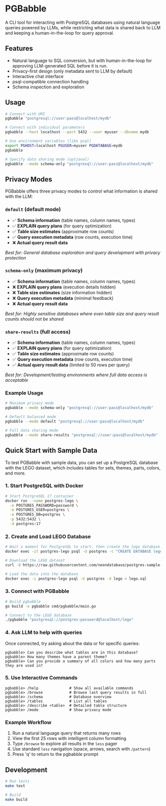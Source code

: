 # PGBabble

A CLI tool for interacting with PostgreSQL databases using natural language queries powered by LLMs, while restricting what data is shared back to LLM and keeping a human-in-the-loop for query approval.

## Features

- Natural language to SQL conversion, but with human-in-the-loop for approving LLM-generated SQL before it is run.
- Privacy-first design (only metadata sent to LLM by default)
- Interactive chat interface
- psql-compatible connection handling
- Schema inspection and exploration

## Usage

```bash
# Connect with URI
pgbabble "postgresql://user:pass@localhost/mydb"

# Connect with individual parameters
pgbabble --host localhost --port 5432 --user myuser --dbname mydb

# Use environment variables (like psql)
export PGHOST=localhost PGUSER=myuser PGDATABASE=mydb
pgbabble

# Specify data sharing mode (optional)
pgbabble --mode schema-only "postgresql://user:pass@localhost/mydb"
```

## Privacy Modes

PGBabble offers three privacy modes to control what information is shared with the LLM:

### `default` (default mode)
- ✅ **Schema information** (table names, column names, types)
- ✅ **EXPLAIN query plans** (for query optimization)
- ✅ **Table size estimates** (approximate row counts)
- ✅ **Query execution metadata** (row counts, execution time)
- ❌ **Actual query result data**

*Best for: General database exploration and query development with privacy protection*

### `schema-only` (maximum privacy)
- ✅ **Schema information** (table names, column names, types)
- ❌ **EXPLAIN query plans** (execution details hidden)
- ❌ **Table size estimates** (size information hidden)
- ❌ **Query execution metadata** (minimal feedback)
- ❌ **Actual query result data**

*Best for: Highly sensitive databases where even table size and query result counts should not be shared*

### `share-results` (full access)
- ✅ **Schema information** (table names, column names, types)
- ✅ **EXPLAIN query plans** (for query optimization)
- ✅ **Table size estimates** (approximate row counts)
- ✅ **Query execution metadata** (row counts, execution time)
- ✅ **Actual query result data** (limited to 50 rows per query)

*Best for: Development/testing environments where full data access is acceptable*

### Example Usage
```bash
# Maximum privacy mode
pgbabble --mode schema-only "postgresql://user:pass@localhost/mydb"

# Default balanced mode
pgbabble --mode default "postgresql://user:pass@localhost/mydb"

# Full data sharing mode
pgbabble --mode share-results "postgresql://user:pass@localhost/mydb"
```

## Quick Start with Sample Data

To test PGBabble with sample data, you can set up a PostgreSQL database with the LEGO dataset, which includes tables for sets, themes, parts, colors, and more.


### 1. Start PostgreSQL with Docker

```bash
# Start PostgreSQL 17 container
docker run --name postgres-lego \
  -e POSTGRES_PASSWORD=password \
  -e POSTGRES_USER=postgres \
  -e POSTGRES_DB=postgres \
  -p 5432:5432 \
  -d postgres:17
```

### 2. Create and Load LEGO Database

```bash
# Wait a moment for PostgreSQL to start, then create the lego database
docker exec -it postgres-lego psql -U postgres -c "CREATE DATABASE lego;"

# Download the LEGO dataset
curl -O https://raw.githubusercontent.com/neondatabase/postgres-sample-dbs/main/lego.sql

# Load the data into the database
docker exec -i postgres-lego psql -U postgres -d lego < lego.sql
```

### 3. Connect with PGBabble

```bash
# Build pgbabble
go build -o pgbabble cmd/pgbabble/main.go

# Connect to the LEGO database
./pgbabble "postgresql://postgres:password@localhost/lego"
```

### 4. Ask LLM to help with queries

Once connected, try asking about the data or for specific queries:
```
pgbabble> Can you describe what tables are in this database?
pgbabble> How many themes have a parent theme?
pgbabble> Can you provide a summary of all colors and how many parts they are used in?
```

### 5. Use Interactive Commands
```
pgbabble> /help              # Show all available commands
pgbabble> /browse            # Browse last query results in full
pgbabble> /schema            # Database overview
pgbabble> /tables            # List all tables
pgbabble> /describe <table>  # Detailed table structure
pgbabble> /mode              # Show privacy mode
```

### Example Workflow
1. Run a natural language query that returns many rows
2. View the first 25 rows with intelligent column formatting
3. Type `/browse` to explore all results in the `less` pager
4. Use standard `less` navigation (space, arrows, search with `/pattern`)
5. Press 'q' to return to the pgbabble prompt

## Development

```bash
# Run tests
make test

# Build
make build
```
